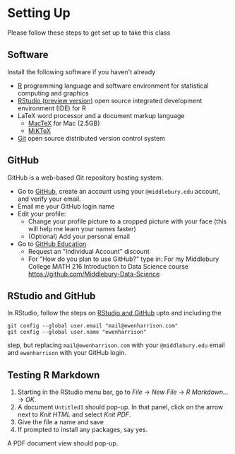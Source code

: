 # Setting Up
Please follow these steps to get set up to take this class


## Software
Install the following software if you haven't already

* [R](https://cran.r-project.org/) programming language and software environment for statistical computing and graphics
* [RStudio (preview version)](https://www.rstudio.com/products/rstudio/download/preview/) open source integrated development environment (IDE) for R 
* LaTeX word processor and a document markup language
    + [MacTeX](https://tug.org/mactex/downloading.html) for Mac (2.5GB)
    + [MiKTeX](http://miktex.org/download)
* [Git](https://git-scm.com/) open source distributed version control system


## GitHub

GitHub is a web-based Git repository hosting system.

* Go to [GitHub](https://github.com/), create an account using your `@middlebury.edu` account, and verify your email.
* Email me your GitHub login name
* Edit your profile:
    + Change your profile picture to a cropped picture with your face (this will help me learn your names faster)
    + (Optional) Add your personal email
* Go to [GitHub Education](https://education.github.com/discount_requests/new)
    + Request an "Individual Account" discount
    + For "How do you plan to use GitHub?" type in: For my Middlebury College MATH 216 Introduction to Data Science course https://github.com/Middlebury-Data-Science


## RStudio and GitHub

In RStudio, follow the steps on [RStudio and GitHub](http://www.r-bloggers.com/rstudio-and-github/) upto and including the
```
git config --global user.email "mail@ewenharrison.com"
git config --global user.name "ewenharrison"
```
step, but replacing `mail@ewenharrison.com` with your `@middlebury.edu` email and `ewenharrison` with your GitHub login.


## Testing R Markdown

1. Starting in the RStudio menu bar, go to *File* -> *New File* -> *R Markdown...* -> *OK*.
2. A document `Untitled1` should pop-up. In that panel, click on the arrow next to *Knit HTML* and select *Knit PDF*.
3. Give the file a name and save
4. If prompted to install any packages, say yes.

A PDF document view should pop-up.


